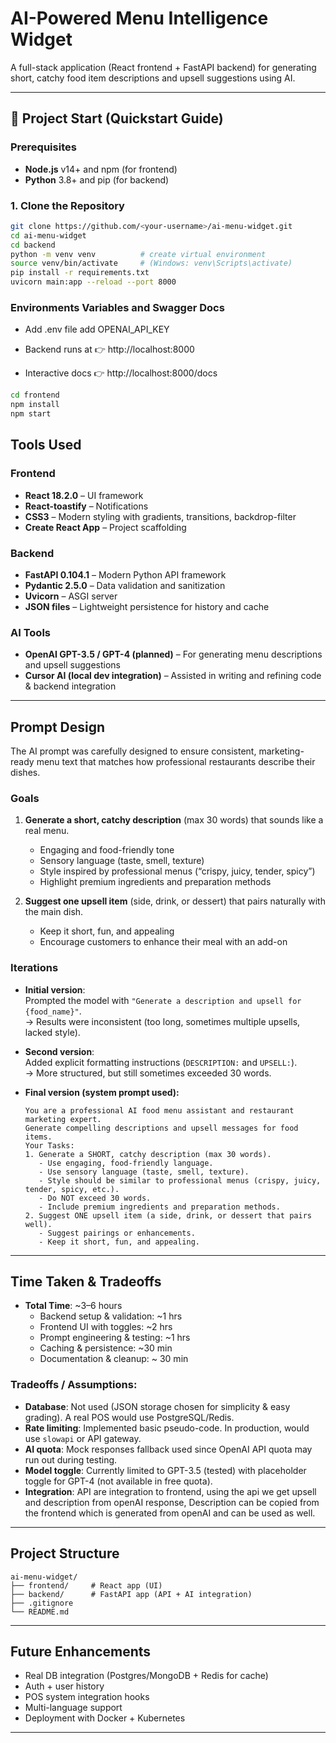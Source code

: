 # AI-Powered Menu Intelligence Widget

A full-stack application (React frontend + FastAPI backend) for generating short, catchy food item descriptions and upsell suggestions using AI.

---
## 🚀 Project Start (Quickstart Guide)

### Prerequisites
- **Node.js** v14+ and npm (for frontend)
- **Python** 3.8+ and pip (for backend)

### 1. Clone the Repository
```bash
git clone https://github.com/<your-username>/ai-menu-widget.git
cd ai-menu-widget
cd backend
python -m venv venv          # create virtual environment
source venv/bin/activate     # (Windows: venv\Scripts\activate)
pip install -r requirements.txt
uvicorn main:app --reload --port 8000
```

### Environments Variables and Swagger Docs
- Add .env file add OPENAI_API_KEY

- Backend runs at 👉 http://localhost:8000
- Interactive docs 👉 http://localhost:8000/docs

```bash
cd frontend
npm install
npm start
```

## Tools Used

### Frontend
- **React 18.2.0** – UI framework
- **React-toastify** – Notifications
- **CSS3** – Modern styling with gradients, transitions, backdrop-filter
- **Create React App** – Project scaffolding

### Backend
- **FastAPI 0.104.1** – Modern Python API framework
- **Pydantic 2.5.0** – Data validation and sanitization
- **Uvicorn** – ASGI server
- **JSON files** – Lightweight persistence for history and cache

### AI Tools
- **OpenAI GPT-3.5 / GPT-4 (planned)** – For generating menu descriptions and upsell suggestions  
- **Cursor AI (local dev integration)** – Assisted in writing and refining code & backend integration

---


## Prompt Design

The AI prompt was carefully designed to ensure consistent, marketing-ready menu text that matches how professional restaurants describe their dishes.

### Goals
1. **Generate a short, catchy description** (max 30 words) that sounds like a real menu.  
   - Engaging and food-friendly tone  
   - Sensory language (taste, smell, texture)  
   - Style inspired by professional menus (“crispy, juicy, tender, spicy”)  
   - Highlight premium ingredients and preparation methods  

2. **Suggest one upsell item** (side, drink, or dessert) that pairs naturally with the main dish.  
   - Keep it short, fun, and appealing  
   - Encourage customers to enhance their meal with an add-on  

### Iterations
- **Initial version**:  
  Prompted the model with `"Generate a description and upsell for {food_name}"`.  
  → Results were inconsistent (too long, sometimes multiple upsells, lacked style).

- **Second version**:  
  Added explicit formatting instructions (`DESCRIPTION:` and `UPSELL:`).  
  → More structured, but still sometimes exceeded 30 words.

- **Final version (system prompt used):**  
  ```text
  You are a professional AI food menu assistant and restaurant marketing expert. 
  Generate compelling descriptions and upsell messages for food items.
  Your Tasks:
  1. Generate a SHORT, catchy description (max 30 words).
     - Use engaging, food-friendly language.
     - Use sensory language (taste, smell, texture).
     - Style should be similar to professional menus (crispy, juicy, tender, spicy, etc.).
     - Do NOT exceed 30 words.
     - Include premium ingredients and preparation methods.
  2. Suggest ONE upsell item (a side, drink, or dessert that pairs well).
     - Suggest pairings or enhancements.
     - Keep it short, fun, and appealing.
---

## Time Taken & Tradeoffs

- **Total Time**: ~3–6 hours  
  - Backend setup & validation: ~1 hrs  
  - Frontend UI with toggles: ~2 hrs  
  - Prompt engineering & testing: ~1 hrs  
  - Caching & persistence: ~30 min 
  - Documentation & cleanup: ~ 30 min  

### Tradeoffs / Assumptions:
- **Database**: Not used (JSON storage chosen for simplicity & easy grading). A real POS would use PostgreSQL/Redis.  
- **Rate limiting**: Implemented basic pseudo-code. In production, would use `slowapi` or API gateway.  
- **AI quota**: Mock responses fallback used since OpenAI API quota may run out during testing.  
- **Model toggle**: Currently limited to GPT-3.5 (tested) with placeholder toggle for GPT-4 (not available in free quota).  
- **Integration**: API are integration to frontend, using the api we get upsell and description from openAI response, Description can be copied from the frontend which is generated from openAI and can be used as well.

---

## Project Structure
```
ai-menu-widget/
├── frontend/     # React app (UI)
├── backend/      # FastAPI app (API + AI integration)
├── .gitignore
└── README.md
```

---

## Future Enhancements

- Real DB integration (Postgres/MongoDB + Redis for cache)
- Auth + user history
- POS system integration hooks
- Multi-language support
- Deployment with Docker + Kubernetes

---
